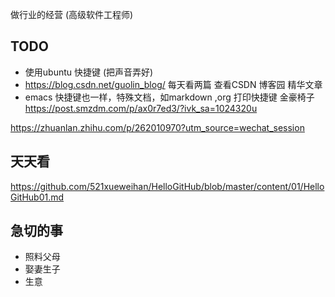 做行业的经营 (高级软件工程师)
## TODO
- 使用ubuntu 快捷键 (把声音弄好)
- https://blog.csdn.net/guolin_blog/  每天看两篇  查看CSDN 博客园 精华文章
- emacs 快捷键也一样，特殊文档，如markdown ,org 打印快捷键
金豪椅子 https://post.smzdm.com/p/ax0r7ed3/?ivk_sa=1024320u

https://zhuanlan.zhihu.com/p/262010970?utm_source=wechat_session
## 天天看 
https://github.com/521xueweihan/HelloGitHub/blob/master/content/01/HelloGitHub01.md

## 急切的事
- 照料父母
- 娶妻生子
- 生意
